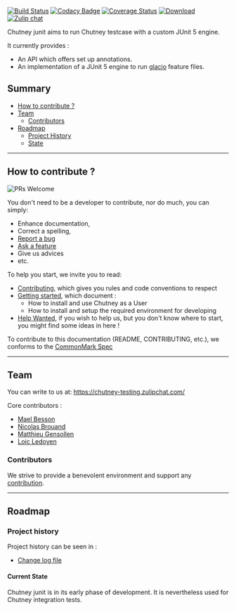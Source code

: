 [![Build Status](https://travis-ci.com/chutney-testing/chutney-junit.svg?branch=master)](https://travis-ci.com/chutney-testing/chutney-junit)
[![Codacy Badge](https://api.codacy.com/project/badge/Grade/559893368d134d729b204891e3ce0239)](https://www.codacy.com/gh/chutney-testing/chutney-junit?utm_source=github.com&amp;utm_medium=referral&amp;utm_content=chutney-testing/chutney-junit&amp;utm_campaign=Badge_Grade)
[![Coverage Status](https://codecov.io/gh/chutney-testing/chutney-junit/branch/master/graph/badge.svg)](https://codecov.io/gh/chutney-testing/chutney-junit/)
[![Download](https://api.bintray.com/packages/chutney-testing/maven/chutney-junit/images/download.svg) ](https://bintray.com/chutney-testing/maven/chutney-junit/_latestVersion)
[![Zulip chat](https://img.shields.io/badge/zulip-join_chat-brightgreen.svg)](https://chutney-testing.zulipchat.com/)

Chutney junit aims to run Chutney testcase with a custom JUnit 5 engine.

It currently provides :
- An API which offers set up annotations.
- An implementation of a JUnit 5 engine to run [glacio](https://github.com/chutney-testing/glacio) feature files.

## Summary

* [How to contribute ?](#contrib)
* [Team](#team)
    * [Contributors](#contributors)
* [Roadmap](#road)
    * [Project History](#story)
    * [State](#state)

-------------

## <a name="contrib"></a> How to contribute ?

![PRs Welcome](https://img.shields.io/badge/PRs-welcome-brightgreen.svg?style=flat-square)

You don't need to be a developer to contribute, nor do much, you can simply:
* Enhance documentation,
* Correct a spelling,
* [Report a bug](#bug)
* [Ask a feature](#feat)
* Give us advices
* etc.

To help you start, we invite you to read:
* [Contributing](CONTRIBUTING.md), which gives you rules and code conventions to respect
* [Getting started](GETTING_STARTED.md), which document :
    * How to install and use Chutney as a User
    * How to install and setup the required environment for developing
* [Help Wanted](HELP_WANTED.md), if you wish to help us, but you don't know where to start, you might find some ideas in here !


To contribute to this documentation (README, CONTRIBUTING, etc.), we conforms to the [CommonMark Spec](https://spec.commonmark.org/)

-------------

## <a name="team"></a> Team

You can write to us at: https://chutney-testing.zulipchat.com/

Core contributors :
  * [Mael Besson](https://github.com/bessonm)
  * [Nicolas Brouand](https://github.com/nbrouand)
  * [Matthieu Gensollen](https://github.com/boddissattva)
  * [Loic Ledoyen](https://github.com/ledoyen)

### <a name="contributors"></a> Contributors

We strive to provide a benevolent environment and support any [contribution](#contrib).

-------------

## <a name="road"></a> Roadmap

### <a name="story"></a> Project history

Project history can be seen in :
* [Change log file](CHANGELOG.md)

#### <a name="state"></a> Current State

Chutney junit is in its early phase of development.
It is nevertheless used for Chutney integration tests.
